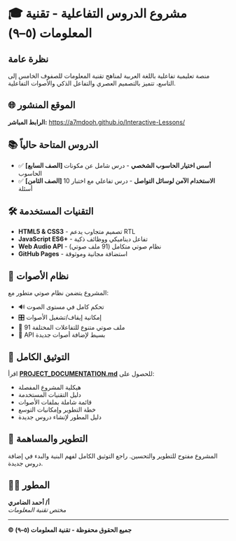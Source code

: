 # 🎓 مشروع الدروس التفاعلية - تقنية المعلومات (٥–٩)

## نظرة عامة
منصة تعليمية تفاعلية باللغة العربية لمناهج تقنية المعلومات للصفوف الخامس إلى التاسع، تتميز بالتصميم العصري والتفاعل الذكي والأصوات التفاعلية.

## 🌐 الموقع المنشور
**الرابط المباشر:** https://a7mdooh.github.io/Interactive-Lessons/

## 📚 الدروس المتاحة حالياً
- ✅ **[الصف السابع] أسس اختيار الحاسوب الشخصي** - درس شامل عن مكونات الحاسوب
- ✅ **[الصف الثامن] الاستخدام الآمن لوسائل التواصل** - درس تفاعلي مع اختبار 10 أسئلة

## 🛠️ التقنيات المستخدمة
- **HTML5 & CSS3** - تصميم متجاوب يدعم RTL
- **JavaScript ES6+** - تفاعل ديناميكي ووظائف ذكية  
- **Web Audio API** - نظام صوتي متكامل (91 ملف صوتي)
- **GitHub Pages** - استضافة مجانية وموثوقة

## 🎵 نظام الأصوات
المشروع يتضمن نظام صوتي متطور مع:
- 🔊 تحكم كامل في مستوى الصوت
- 🎛️ إمكانية إيقاف/تشغيل الأصوات
- 🎵 91 ملف صوتي متنوع للتفاعلات المختلفة
- 🔧 API بسيط لإضافة أصوات جديدة

## 📖 التوثيق الكامل
اقرأ **[PROJECT_DOCUMENTATION.md](PROJECT_DOCUMENTATION.md)** للحصول على:
- هيكلية المشروع المفصلة
- دليل التقنيات المستخدمة  
- قائمة شاملة بملفات الأصوات
- خطة التطوير وإمكانيات التوسع
- دليل المطور لإنشاء دروس جديدة

## 🚀 التطوير والمساهمة
المشروع مفتوح للتطوير والتحسين. راجع التوثيق الكامل لفهم البنية والبدء في إضافة دروس جديدة.

## 👨‍🏫 المطور
**أ/ أحمد الضامري**  
*مختص تقنية المعلومات*

---
**© جميع الحقوق محفوظة - تقنية المعلومات (٥–٩)**
